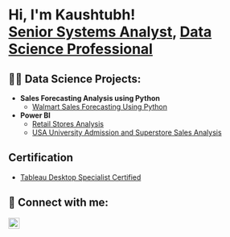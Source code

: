 <h1>Hi, I'm Kaushtubh! <br/><a href="https://github.com/joshmadakor1">Senior Systems Analyst</a>, <a href="https://www.linkedin.com/in/joshmadakor/">Data Science Professional</a>

<h2>👨‍💻 Data Science Projects:</h2>

- <b>Sales Forecasting Analysis using Python</b>
  - [Walmart Sales Forecasting Using Python](https://github.com/kaushtubh21/Walmart-Sales-Forecasting-Analysis)
- <b>Power BI</b>
  - [Retail Stores Analysis](https://github.com/kaushtubh21/Retail-Store-Analysis)
  - [USA University Admission and Superstore Sales Analysis](https://github.com/kaushtubh21/University-Admissions-and-Superstore-Analysis/tree/main)
    
<h2>Certification</h2>

- [Tableau Desktop Specialist Certified](https://www.credly.com/badges/488f15a3-4f40-421a-8d98-995fd829bdc5)

<h2> 🤳 Connect with me:</h2>

[<img align="left" alt="JoshMadakor | LinkedIn" width="22px" src="https://cdn.jsdelivr.net/npm/simple-icons@v3/icons/linkedin.svg" />][linkedin]

[linkedin]:(https://www.linkedin.com/in/kaushtubh-tehria)

<!--
**joshmadakor1/joshmadakor1** is a ✨ _special_ ✨ repository because its `README.md` (this file) appears on your GitHub profile.

Here are some ideas to get you started:

- 🔭 I’m currently working on ...
- 🌱 I’m currently learning ...
- 👯 I’m looking to collaborate on ...
- 🤔 I’m looking for help with ...
- 💬 Ask me about ...
- 📫 How to reach me: ...
- 😄 Pronouns: ...
- ⚡ Fun fact: ...
-->

